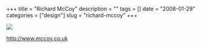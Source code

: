 +++
title = "Richard McCoy"
description = ""
tags = []
date = "2008-01-29"
categories = ["design"]
slug = "richard-mccoy"
+++


 

  <div id="screens-thumbs" class="clearfix">
    <div class="txt-center" id="design-submission"><a href="http://www.mccoy.co.uk/"><img id='bluga-thumbnail-1054' class='bluga-thumbnail large' src='//konigi.com/media/bluga/
wt47f281d974004_0.jpg'/></a></div>  
  </div>   
<p><a href="http://www.mccoy.co.uk/">http://www.mccoy.co.uk</a></p>




